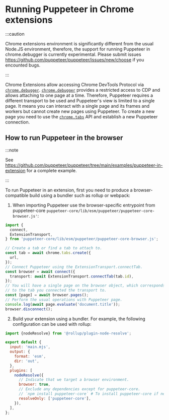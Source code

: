 # Running Puppeteer in Chrome extensions

:::caution

Chrome extensions environment is significantly different from the usual Node.JS environment, therefore, the support for running Puppeteer in chrome.debugger
is currently experimental. Please submit issues https://github.com/puppeteer/puppeteer/issues/new/choose if you encounted bugs.

:::

Chrome Extensions allow accessing Chrome DevTools Protocol via [`chrome.debugger`](https://developer.chrome.com/docs/extensions/reference/api/debugger).
[`chrome.debugger`](https://developer.chrome.com/docs/extensions/reference/api/debugger) provides a restricted access to CDP and allows attaching to one
page at a time. Therefore, Puppeteer requires a different transport to be used and Puppeteer's view is limited to a single page. It means you can
interact with a single page and its frames and workers but cannot create new pages using Puppeteer. To create a new page you need to use the
[`chrome.tabs`](https://developer.chrome.com/docs/extensions/reference/api/tabs) API and establish a new Puppeteer connection.

## How to run Puppeteer in the browser

:::note

See https://github.com/puppeteer/puppeteer/tree/main/examples/puppeteer-in-extension for a complete example.

:::

To run Puppeteer in an extension, first you need to produce a browser-compatible build using a bundler such as rollup or webpack:

1. When importing Puppeteer use the browser-specific entrypoint from puppeteer-core `puppeteer-core/lib/esm/puppeteer/puppeteer-core-browser.js'`:

```ts
import {
  connect,
  ExtensionTransport,
} from 'puppeteer-core/lib/esm/puppeteer/puppeteer-core-browser.js';

// Create a tab or find a tab to attach to.
const tab = await chrome.tabs.create({
  url,
});
// Connect Puppeteer using the ExtensionTransport.connectTab.
const browser = await connect({
  transport: await ExtensionTransport.connectTab(tab.id),
});
// You will have a single page on the browser object, which corresponds
// to the tab you connected the transport to.
const [page] = await browser.pages();
// Perform the usual operations with Puppeteer page.
console.log(await page.evaluate('document.title'));
browser.disconnect();
```

2. Build your extension using a bundler. For example, the following configuration can be used with rollup:

```js
import {nodeResolve} from '@rollup/plugin-node-resolve';

export default {
  input: 'main.mjs',
  output: {
    format: 'esm',
    dir: 'out',
  },
  plugins: [
    nodeResolve({
      // Indicate that we target a browser environment.
      browser: true,
      // Exclude any dependencies except for puppeteer-core.
      // `npm install puppeteer-core` # To install puppeteer-core if needed.
      resolveOnly: ['puppeteer-core'],
    }),
  ],
};
```
